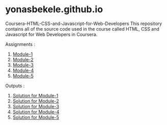 # yonasbekele.github.io

Coursera-HTML-CSS-and-Javascript-for-Web-Developers
This repository contains all of the source code used in the course called HTML, CSS and Javascript for Web Developers in Coursera.

Assignments :

1. [Module-1](https://github.com/jhu-ep-coursera/fullstack-course4/blob/master/assignments/assignment1/Assignment-1.md)
2. [Module-2](https://github.com/jhu-ep-coursera/fullstack-course4/blob/master/assignments/assignment2/Assignment-2.md)
3. [Module-3](https://github.com/jhu-ep-coursera/fullstack-course4/blob/master/assignments/assignment3/Assignment-3.md)
4. [Module-4](https://github.com/jhu-ep-coursera/fullstack-course4/blob/master/assignments/assignment4/Assignment-4.md)
5. [Module-5](https://github.com/jhu-ep-coursera/fullstack-course4/blob/master/assignments/assignment5/Assignment-5.md)


Outputs :
1. [Solution for Module-1](https://yonasbekele.github.io/Single-Page-Web-Applications-with-AngularJS/Module1/#!/)
2. [Solution for Module-2](https://yonasbekele.github.io/Single-Page-Web-Applications-with-AngularJS/Module2/#!/)
3. [Solution for Module-3](https://yonasbekele.github.io/Single-Page-Web-Applications-with-AngularJS/Module3/#!/)
4. [Solution for Module-4](https://yonasbekele.github.io/Single-Page-Web-Applications-with-AngularJS/Module4/#!/)
5. [Solution for Module-5](https://yonasbekele.github.io/Single-Page-Web-Applications-with-AngularJS/Module5/#!/)
